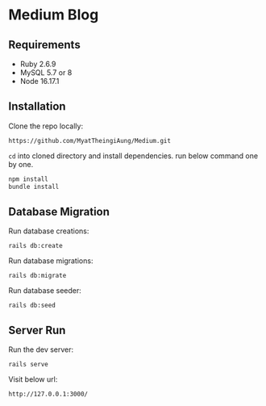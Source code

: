 # Medium Blog

## Requirements
- Ruby 2.6.9
- MySQL 5.7 or 8
- Node 16.17.1

## Installation

Clone the repo locally:
```
https://github.com/MyatTheingiAung/Medium.git
```

`cd` into cloned directory and install dependencies. run below command one by one.
```bash
npm install
bundle install
```

## Database Migration

Run database creations:
```
rails db:create
```

Run database migrations:
```
rails db:migrate
```

Run database seeder:
```
rails db:seed
```

## Server Run

Run the dev server:
```
rails serve
```

Visit below url:
```
http://127.0.0.1:3000/
```
